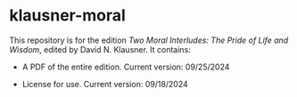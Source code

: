 # klausner-moral

This repository is for the edition _Two Moral Interludes: The Pride of Life and Wisdom_, edited by David N. Klausner. It contains:

-	A PDF of the entire edition. Current version: 09/25/2024

-	License for use. Current version: 09/18/2024

